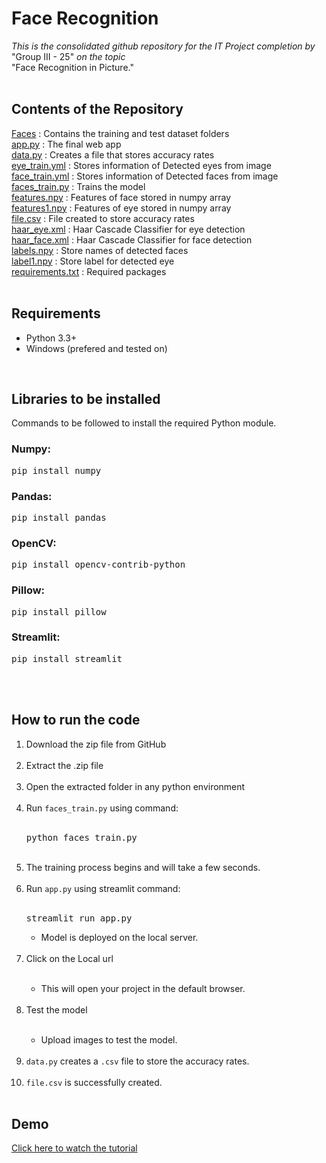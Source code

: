 # Face Recognition
*This is the consolidated github repository for the IT Project completion by* "Group III - 25" *on the topic*<br>"Face Recognition in Picture."<br><br>

## Contents of the Repository
[Faces](https://github.com/sulagna-prog/FaceRecognitionApp/tree/master/Faces) :   Contains the training and test dataset folders<br>
[app.py](https://github.com/sulagna-prog/FaceRecognitionApp/blob/master/app.py) :  The final web app<br>
[data.py](https://github.com/sulagna-prog/FaceRecognitionApp/blob/master/data.py) :  Creates a file that stores accuracy rates<br>
[eye_train.yml](https://github.com/sulagna-prog/FaceRecognitionApp/blob/master/eye_train.yml) :  Stores information of Detected eyes from image<br>
[face_train.yml](https://github.com/sulagna-prog/FaceRecognitionApp/blob/master/face_train.yml) :  Stores information of Detected faces from image<br>
[faces_train.py](https://github.com/sulagna-prog/FaceRecognitionApp/blob/master/faces_train.py) :  Trains the model<br>
[features.npy](https://github.com/sulagna-prog/FaceRecognitionApp/blob/master/features.npy) :  Features of face stored in numpy array<br>
[features1.npy](https://github.com/sulagna-prog/FaceRecognitionApp/blob/master/features1.npy) :  Features of eye stored in numpy array<br>
[file.csv](https://github.com/sulagna-prog/FaceRecognitionApp/blob/master/file.csv) :  File created to store accuracy rates<br>
[haar_eye.xml](https://github.com/sulagna-prog/FaceRecognitionApp/blob/master/haar_eye.xml) :  Haar Cascade Classifier for eye detection<br>
[haar_face.xml](https://github.com/sulagna-prog/FaceRecognitionApp/blob/master/haar_face.xml) :  Haar Cascade Classifier for face detection<br>
[labels.npy](https://github.com/sulagna-prog/FaceRecognitionApp/blob/master/labels.npy) :  Store names of detected faces<br>
[label1.npy](https://github.com/sulagna-prog/FaceRecognitionApp/blob/master/labels1.npy) :  Store label for detected eye<br>
[requirements.txt](https://github.com/sulagna-prog/FaceRecognitionApp/blob/master/requirements.txt) :  Required packages<br><br>

## Requirements
<ul>
  <li>Python 3.3+</li>
  <li>Windows (prefered and tested on)</li>
</ul>
<br>

## Libraries to be installed
Commands to be followed to install the required Python module.
### Numpy:
<pre>pip install numpy</pre>
### Pandas:
<pre>pip install pandas</pre>
### OpenCV:
<pre>pip install opencv-contrib-python</pre>
### Pillow:
<pre>pip install pillow</pre>
### Streamlit:
<pre>pip install streamlit</pre>

<br><br>
## How to run the code
<ol>
  <li> Download the zip file from GitHub</li><br>
  <li> Extract the .zip file</li><br>
  <li> Open the extracted folder in any python environment</li><br>
  <li> Run <code>faces_train.py</code> using command:</li>
      <br><pre>python faces_train.py</pre><br>
  <li> The training process begins and will take a few seconds.</li><br>
  <li> Run <code>app.py</code> using streamlit command:</li>
      <br><pre>streamlit run app.py</pre>
      <ul>
        <li>Model is deployed on the local server.</li></ul><br>
  <li> Click on the Local url</li><br>
      <ul>
        <li>This will open your project in the default browser.</li>
      </ul><br>
  <li> Test the model</li><br>
      <ul>
        <li>Upload images to test the model.</li>
      </ul><br>
  <li> <code>data.py</code> creates a <code>.csv</code> file to store the accuracy rates.</li><br>
  <li> <code>file.csv</code> is successfully created.</li><br>
</ol>

## Demo
[Click here to watch the tutorial](https://www.youtube.com/watch?v=wQkhJoUCK8g)

<!---## References
[[1] Face Recognition System Face Detection.pdf](http://www.pace.ac.in/documents/ece/FACE%20RECOGNITION%20SYSTEM%20WITH%20FACE%20DETECTION.pdf)<br>
[Real-Time Secure System for Detection and Recognition the Face of Criminals.pdf](https://drive.google.com/drive/u/0/folders/1T0cJKKVl-Nrecp5g9SE6nkXkGd0jMiqL)<br>







